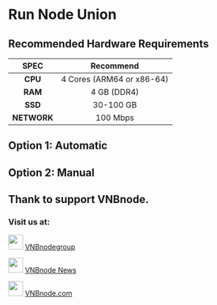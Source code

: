 # Run Node Union

## Recommended Hardware Requirements 

|   SPEC      |        Recommend          |
| :---------: | :-----------------------: |
|   **CPU**   | 4 Cores (ARM64 or x86-64) |
|   **RAM**   |        4 GB (DDR4)        |
|   **SSD**   |        30-100 GB          |
| **NETWORK** |        100 Mbps           |

## Option 1: Automatic

## Option 2: Manual

## Thank to support VNBnode.
### Visit us at:

<img src="https://user-images.githubusercontent.com/50621007/183283867-56b4d69f-bc6e-4939-b00a-72aa019d1aea.png" width="30"/> <a href="https://t.me/VNBnodegroup" target="_blank">VNBnodegroup</a>

<img src="https://user-images.githubusercontent.com/50621007/183283867-56b4d69f-bc6e-4939-b00a-72aa019d1aea.png" width="30"/> <a href="https://t.me/Vnbnode" target="_blank">VNBnode News</a>

<img src="https://github.com/vnbnode/binaries/blob/main/Logo/VNBnode.jpg" width="30"/> <a href="https://VNBnode.com" target="_blank">VNBnode.com</a>
